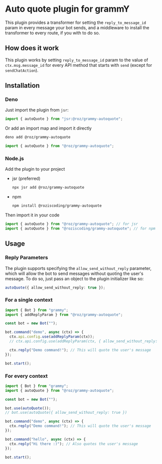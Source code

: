 # Auto quote plugin for grammY

This plugin provides a transformer for setting the `reply_to_message_id` param in every message your bot sends, and a middleware to install the transformer to every route, if you with to do so.

## How does it work

This plugin works by setting `reply_to_message_id` param to the value of `ctx.msg.message_id` for every API method that starts with `send` (except for `sendChatAction`).

## Installation

### Deno

Just import the plugin from `jsr`:

```ts
import { autoQuote } from "jsr:@roz/grammy-autoquote";
```

Or add an import map and import it directly

```sh
deno add @roz/grammy-autoquote
```

```ts
import { autoQuote } from "@roz/grammy-autoquote";
```

### Node.js

Add the plugin to your project

- jsr (preferred)

  ```sh
  npx jsr add @roz/grammy-autoquote
  ```

- npm

  ```sh
  npm install @roziscoding/grammy-autoquote
  ```

Then import it in your code

```ts
import { autoQuote } from "@roz/grammy-autoquote"; // for jsr
import { autoQuote } from "@roziscoding/grammy-autoquote"; // for npm
```

## Usage

### Reply Parameters

The plugin supports specifying the `allow_send_without_reply` parameter, which will allow the bot to send messages without quoting the user's message. To do so, just pass an object to the plugin initializer like so:

```ts
autoQuote({ allow_send_without_reply: true });
```

### For a single context

```ts
import { Bot } from "grammy";
import { addReplyParam } from "@roz/grammy-autoquote";

const bot = new Bot("");

bot.command("demo", async (ctx) => {
  ctx.api.config.use(addReplyParam(ctx));
  // ctx.api.config.use(addReplyParam(ctx, { allow_send_without_reply: true }));

  ctx.reply("Demo command!"); // This will quote the user's message
});

bot.start();
```

### For every context

```ts
import { Bot } from "grammy";
import { autoQuote } from "@roz/grammy-autoquote";

const bot = new Bot("");

bot.use(autoQuote());
// bot.use(autoQuote({ allow_send_without_reply: true })

bot.command("demo", async (ctx) => {
  ctx.reply("Demo command!"); // This will quote the user's message
});

bot.command("hello", async (ctx) => {
  ctx.reply("Hi there :)"); // Also quotes the user's message
});

bot.start();
```
